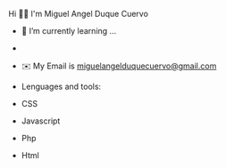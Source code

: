 Hi 👋🏻 I'm Miguel Angel Duque Cuervo


- 🌱 I’m currently learning ...
- 
- ✉️ My Email is miguelangelduquecuervo@gmail.com


- Lenguages and tools:
- CSS
- Javascript
- Php
- Html
